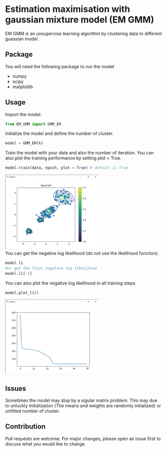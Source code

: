 # Estimation maximisation with gaussian mixture model (EM GMM)
EM GMM is an unsupervise learning algorithm by clustering data to different guassian model.

## Package
You will need the following package to run the model
- numpy
- scipy
- matplotlib

## Usage
Import the model.
```python
from EM_GMM import GMM_EM
```
Initialize the model and define the number of cluster.
```python
model = GMM_EM(k)
```
Train the model with your data and also the number of iteration. You can also plot the training performance by setting plot = True.
```python
model.train(data, epoch, plot = True) # default is True
```

<img src="https://github.com/chanyikchong/EM_GMM/blob/master/scatter.png" width="300"><br/>
You can get the negative log likelihood (do not use the likelihood function).
```python
model.li
#or get the final negative log likelihood
model.li[-1]
```
You can also plot the negative log likelihood in all training steps
```python
model.plot_li()
```
<img src="https://github.com/chanyikchong/EM_GMM/blob/master/nll.png" width="300"><br/>

## Issues
Sometimes the model may stop by a sigular matrix problem. This may due to unluckly initialization (The means and weights are randomly initialized) or unfitted number of cluster.

## Contribution
Pull requests are welcome. For major changes, please open an issue first to discuss what you would like to change.

